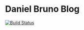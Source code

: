 # Daniel Bruno Blog

[![Build Status](https://travis-ci.org/danielbruno/danielbruno.github.io.svg?branch=blog)](https://travis-ci.org/danielbruno/danielbruno.github.io)

